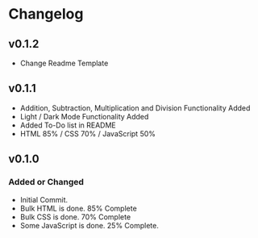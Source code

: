 # Changelog

## v0.1.2
- Change Readme Template

## v0.1.1
- Addition, Subtraction, Multiplication and Division Functionality Added
- Light / Dark Mode Functionality Added
- Added To-Do list in README
- HTML 85% / CSS 70% / JavaScript 50%

## v0.1.0
### Added or Changed
- Initial Commit.
- Bulk HTML is done. 85% Complete
- Bulk CSS is done. 70% Complete
- Some JavaScript is done. 25% Complete.